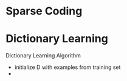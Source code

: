 # Sparse Coding


# Dictionary Learning

Dictionary Learning Algorithm
- initialize D with examples from training set
- 

